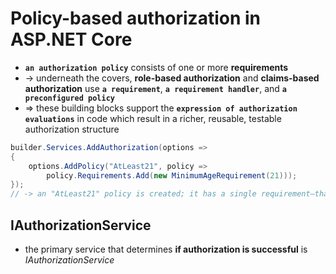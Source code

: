 # Policy-based authorization in ASP.NET Core
* **`an authorization policy`** consists of one or more **requirements**
* -> underneath the covers, **role-based authorization** and **claims-based authorization** use **`a requirement`**, **`a requirement handler`**, and **`a preconfigured policy`**
* => these building blocks support the **`expression of authorization evaluations`** in code which result in a richer, reusable, testable authorization structure

```c# - register it as part of the authorization service configuration, in the app's Program.cs file:
builder.Services.AddAuthorization(options =>
{
    options.AddPolicy("AtLeast21", policy =>
        policy.Requirements.Add(new MinimumAgeRequirement(21)));
});
// -> an "AtLeast21" policy is created; it has a single requirement—that of a minimum age, which is supplied as a parameter to the requirement
```

## IAuthorizationService
* the primary service that determines **if authorization is successful** is _IAuthorizationService_